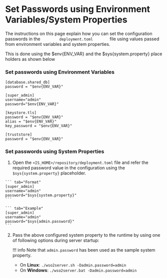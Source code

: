 # Set Passwords using Environment Variables/System Properties

The instructions on this page explain how you can set the configuration passwords in the `         deployment.toml        `  file using values passed from environment variables and system properties. 

This is done using the $env{ENV_VAR} and the $sys{system.property} place holders as shown below

### Set passwords using Environment Variables


```
[database.shared_db]
password = "$env{ENV_VAR}"

[super_admin]
username="admin"
password="$env{ENV_VAR}"

[keystore.tls]
password = "$env{ENV_VAR}" 
alias = "$env{ENV_VAR}" 
key_password = "$env{ENV_VAR}"  

[truststore]                  
password = "$env{ENV_VAR}" 
``` 

### Set passwords using System Properties
 1.  Open the `<IS_HOME>/repository/deployment.toml` file and refer the required password value in the configuration using the `$sys{system.property}` placeholder. 
   
    ``` tab="Format"
    [super_admin]
    username="admin"
    password="$sys{system.property}"
    ```
        
    ``` tab="Example"
    [super_admin]
    username="admin"
    password="$sys{admin.password}"
    ```
    
2.  Pass the above configured system property to the runtime by using one of following options during server startup:

    !!! info
        Note that `admin.password` has been used as the sample system property.

    - On **Linux**: `./wso2server.sh -Dadmin.password=admin`
    - On **Windows**: `./wso2server.bat -Dadmin.password=admin`
